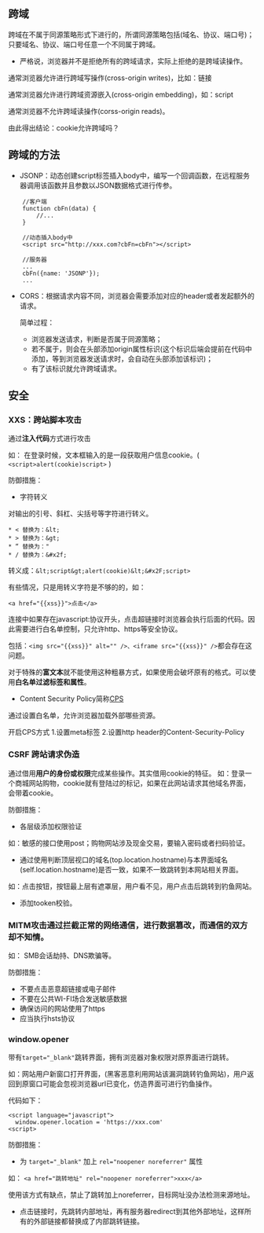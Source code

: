 ## 跨域
跨域在不属于同源策略形式下进行的，所谓同源策略包括(域名、协议、端口号)；只要域名、协议、端口号任意一个不同属于跨域。
* 严格说，浏览器并不是拒绝所有的跨域请求，实际上拒绝的是跨域读操作。

通常浏览器允许进行跨域写操作(cross-origin writes)，比如：链接

通常浏览器允许进行跨域资源嵌入(cross-origin embedding)，如：script

通常浏览器不允许跨域读操作(corss-origin reads)。

由此得出结论：cookie允许跨域吗？

## 跨域的方法

* JSONP：动态创建script标签插入body中，编写一个回调函数，在远程服务器调用该函数并且参数以JSON数据格式进行传参。

```
	//客户端
	function cbFn(data) {
		//...
	}

	//动态插入body中
	<script src="http://xxx.com?cbFn=cbFn"></script>

```

```
	//服务器
	...
	cbFn({name: 'JSONP'});
	...

```

* CORS：根据请求内容不同，浏览器会需要添加对应的header或者发起额外的请求。

	简单过程：
	* 浏览器发送请求，判断是否属于同源策略；
	* 若不属于，则会在头部添加origin属性标识(这个标识后端会提前在代码中添加，等到浏览器发送请求时，会自动在头部添加该标识)；
	* 有了该标识就允许跨域请求。

## 安全 

### **XXS：跨站脚本攻击**
通过**注入代码**方式进行攻击

如： 在登录时候，文本框输入的是一段获取用户信息cookie。( `<script>alert(cookie)script>` )

防御措施：

* 字符转义

对输出的引号、斜杠、尖括号等字符进行转义。
```
* < 替换为：&lt; 
* > 替换为：&gt; 
* “ 替换为："
* / 替换为：&#x2f;
```
转义成：`&lt;script&gt;alert(cookie)&lt;&#x2F;script>`

有些情况，只是用转义字符是不够的的，如：

`<a href="{{xss}}">点击</a> `

连接中如果存在javascript:协议开头，点击超链接时浏览器会执行后面的代码。因此需要进行白名单控制，只允许http、https等安全协议。

包括：`<img src="{{xss}}" alt="" />、<iframe src="{{xss}}" />`都会存在这问题。

对于特殊的**富文本**就不能使用这种粗暴方式，如果使用会破坏原有的格式。可以使用**白名单过滤标签和属性**。

* Content Security Policy简称[CPS](https://developer.mozilla.org/en-US/docs/Web/HTTP/Headers/Content-Security-Policy)

通过设置白名单，允许浏览器加载外部哪些资源。

开启CPS方式
	1.设置meta标签
	2.设置http header的Content-Security-Policy
<br />
### **CSRF 跨站请求伪造**

通过借用**用户的身份或权限**完成某些操作。其实借用cookie的特征。
如：登录一个商城网站购物，cookie就有登陆过的标记，如果在此网站请求其他域名界面，会带着cookie。

防御措施：
* 各层级添加权限验证

如：敏感的接口使用post；购物网站涉及现金交易，要输入密码或者扫码验证。

* 通过使用判断顶层视口的域名(top.location.hostname)与本界面域名(self.location.hostname)是否一致，如果不一致跳转到本网站相关界面。

如：点击按钮，按钮最上层有遮罩层，用户看不见，用户点击后跳转到钓鱼网站。

* 添加tooken校验。


### MITM攻击通过**拦截正常的网络通信**，进行数据篡改，而通信的双方却不知情。

如： SMB会话劫持、DNS欺骗等。

防御措施：
* 不要点击恶意超链接或电子邮件
* 不要在公共WI-FI场合发送敏感数据
* 确保访问的网站使用了https
* 应当执行hsts协议


### window.opener

带有`target="_blank"`跳转界面，拥有浏览器对象权限对原界面进行跳转。

如：网站用户新窗口打开界面，(黑客恶意利用网站该漏洞跳转钓鱼网站)，用户返回到原窗口可能会忽视浏览器url已变化，仿造界面可进行钓鱼操作。

代码如下：
```
<script language="javascript">
  window.opener.location = 'https://xxx.com'
<script> 
```

防御措施：

* 为 `target="_blank"` 加上 `rel="noopener noreferrer"` 属性

如： `<a href="跳转地址" rel="noopener noreferrer">xxx</a>`

使用该方式有缺点，禁止了跳转加上noreferrer，目标网址没办法检测来源地址。

* 点击链接时，先跳转内部地址，再有服务器redirect到其他外部地址，这样所有的外部链接都替换成了内部跳转链接。


